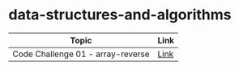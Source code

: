 # data-structures-and-algorithms

| Topic      | Link |
| ---------- | ----------- |
|   Code Challenge 01 - array-reverse|[Link](https://github.com/HamzaQahoush/data-structures-and-algorithms/blob/main/array-reverse/array-reverse.md)|
